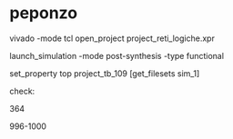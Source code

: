 # peponzo
vivado -mode tcl 
open_project project_reti_logiche.xpr

launch_simulation -mode post-synthesis -type functional

set_property top project_tb_109 [get_filesets sim_1]

check:

364



996-1000










